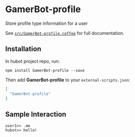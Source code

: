 # GamerBot-profile

Store profile type information for a user

See [`src/GamerBot-profile.coffee`](src/GamerBot-profile.coffee) for full documentation.

## Installation

In hubot project repo, run:

`npm install GamerBot-profile --save`

Then add **GamerBot-profile** to your `external-scripts.json`:

```json
[
  "GamerBot-profile"
]
```

## Sample Interaction

```
user1>> .me
hubot>> hello!
```
